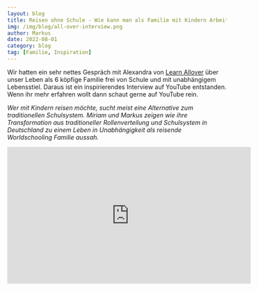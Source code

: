 ```yaml
---
layout: blog
title: Reisen ohne Schule - Wie kann man als Familie mit Kindern Arbeit und Erziehung vereinen?
img: /img/blog/all-over-interview.png
author: Markus
date: 2022-08-01
category: blog
tag: [Familie, Inspiration]
---
```


Wir hatten ein sehr nettes Gespräch mit Alexandra von [Learn Allover](https://learnallover.com/) über unser Leben als 6 köpfige Familie frei von Schule und mit unabhängigem Lebensstiel. Daraus ist ein inspirierendes 
Interview auf YouTube entstanden. Wenn ihr mehr erfahren wollt dann schaut gerne auf YouTube rein.

*Wer mit Kindern reisen möchte, sucht meist eine Alternative zum traditionellen Schulsystem. Miriam und Markus zeigen wie ihre Transformation aus traditioneller Rollenverteilung und Schulsystem in Deutschland zu einem Leben in Unabhängigkeit als reisende Worldschooling Familie aussah.*

<iframe width="560" height="315" src="https://www.youtube.com/embed/N-Cq7WaIv8Y" title="YouTube video player" frameborder="0" allow="accelerometer; autoplay; clipboard-write; encrypted-media; gyroscope; picture-in-picture" allowfullscreen></iframe>
